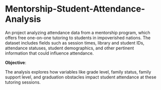 # Mentorship-Student-Attendance-Analysis

An project analyzing attendance data from a mentorship program, which offers free one-on-one tutoring to students in impoverished nations. The dataset includes fields such as session times, library and student IDs, attendance statuses, student demographics, and other pertinent information that could influence attendance.

**Objective**: 

The analysis explores how variables like grade level, family status, family support level, and graduation obstacles impact student attendance at these tutoring sessions.
